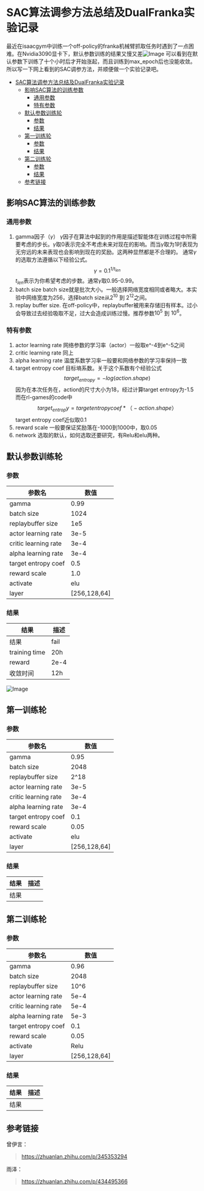 # SAC算法调参方法总结及DualFranka实验记录
最近在isaacgym中训练一个off-policy的franka机械臂抓取任务时遇到了一点困难。在Nvidia3090显卡下，默认参数训练的结果又慢又差![Image](https://pic4.zhimg.com/80/v2-143e52ce88a47efaebe5245edbf729c6.png)
可以看到在默认参数下训练了十个小时后才开始涨起，而且训练到max_epoch后也没能收敛。所以写一下网上看到的SAC调参方法，并顺便做一个实验记录吧。
- [SAC算法调参方法总结及DualFranka实验记录](#sac算法调参方法总结及dualfranka实验记录)
  - [影响SAC算法的训练参数](#影响sac算法的训练参数)
    - [通用参数](#通用参数)
    - [特有参数](#特有参数)
  - [默认参数训练轮](#默认参数训练轮)
    - [参数](#参数)
    - [结果](#结果)
  - [第一训练轮](#第一训练轮)
    - [参数](#参数-1)
    - [结果](#结果-1)
  - [第二训练轮](#第二训练轮)
    - [参数](#参数-2)
    - [结果](#结果-2)
  - [参考链接](#参考链接)

## 影响SAC算法的训练参数
### 通用参数
1. gamma因子（$\gamma$）
   $\gamma$因子在算法中起到的作用是描述智能体在训练过程中所需要考虑的步长。$\gamma$取0表示完全不考虑未来对现在的影响。而当$\gamma$取为1时表现为无穷远的未来表现也会影响到现在的奖励。这两种显然都是不合理的。
   通常$\gamma$的选取方法遵循以下经验公式。
   $$
   \gamma=0.1^{1/t_{len}}
   $$
   $t_{len}$表示为你希望考虑的步数。通常$\gamma$取0.95-0.99。
2. batch size
   batch size就是批次大小。一般选择网络宽度相同或者略大。本实验中网络宽度为256，选择batch size从$2^{10}$ 到 $2^{12}$之间。
3. replay buffer size.
   在off-policy中，replaybuffer被用来存储旧有样本。过小会导致过去经验吸取不足，过大会造成训练过慢。推荐参数$10^5$ 到 $10^{6}$。
### 特有参数
1. actor learning rate
   网络参数的学习率（actor）一般取e^-4到e^-5之间
2. critic learning rate
    同上
3. alpha learning rate
   温度系数学习率一般要和网络参数的学习率保持一致
4. target entropy coef
   目标墒系数。关于这个系数有个经验公式
   $$
   target_{entropy}  = -log(action.shape)
   $$
   因为在本次任务在，action的尺寸大小为18，经过计算target entropy为-1.5
   而在rl-games的code中
   $$
   target_{entrop}y=targetentropycoef*（-action.shape）
   $$
   target entropy coef近似取0.1
5. reward scale
    一般要保证奖励落在-1000到1000中，取0.05
6. network
   选取的默认，如何选取还要研究，有Relu和elu两种。
## 默认参数训练轮
### 参数
|  参数名 | 数值 |
|---|---|
| gamma | 0.99 |
| batch size |1024  |
|  replaybuffer size|1e5  |
| actor learning rate |3e-5  |
|  critic learning rate| 3e-4 |
| alpha learning rate | 3e-4 |
| target entropy coef | 0.5|
| reward scale|1.0|
|activate|elu|
|layer|[256,128,64]|
### 结果
|  结果 | 描述 |
|---|---|
| 结果 | fail |
| training time |20h  |
|  reward|2e-4  |
| 收敛时间 |12h  |
![Image](https://pic4.zhimg.com/80/v2-143e52ce88a47efaebe5245edbf729c6.png)

## 第一训练轮
### 参数
|  参数名 | 数值 |
|---|---|
| gamma | 0.95 |
| batch size |2048  |
|  replaybuffer size|2^18 |
| actor learning rate |3e-5  |
|  critic learning rate| 3e-4 |
| alpha learning rate | 3e-4 |
| target entropy coef | 0.1|
| reward scale|0.05|
|activate|elu|
|layer|[256,128,64]|
### 结果
|  结果 | 描述 |
|---|---|
| 结果 |  |

## 第二训练轮
### 参数
|  参数名 | 数值 |
|---|---|
| gamma | 0.96 |
| batch size |2048  |
|  replaybuffer size|10^6 |
| actor learning rate |5e-4  |
|  critic learning rate| 5e-4 |
| alpha learning rate | 5e-3 |
| target entropy coef | 0.1|
| reward scale|0.05|
|activate|Relu|
|layer|[256,128,64]|
### 结果
|  结果 | 描述 |
|---|---|
| 结果 |  |

## 参考链接
曾伊言：
> https://zhuanlan.zhihu.com/p/345353294

雨泽：
> https://zhuanlan.zhihu.com/p/434495366